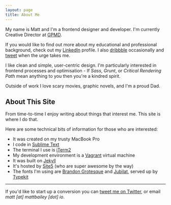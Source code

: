 ```yaml
---
layout: page
title: About Me
---
```


<p class="lead">My name is Matt and I'm a frontend designer and developer. I'm currently Creative Director at <a href="http://www.gpmd.co.uk">GPMD</a>.</p>

If you would like to find out more about my educational and professional background, check out my [LinkedIn](http://uk.linkedin.com/in/mattpbailey) profile. I also [dribbble](https://dribbble.com/mattbailey) occasionally and [tweet](https://twitter.com/_mattbailey) when the urge takes me.

I like clean and simple, user-centric design. I'm particularly interested in frontend processes and optimisation - If <em>Sass</em>, <em>Grunt</em>, or <em>Critical Rendering Path</em> mean anything to you then you're a kindred spirit.

Outside of work I love scary movies, graphic novels, and I'm a proud Dad.

## About This Site

From time-to-time I enjoy writing about things that interest me. This site is where I do that.

Here are some technical bits of information for those who are interested:

- It was created on my trusty MacBook Pro
- I code in [Sublime Text](http://www.sublimetext.com/)
- The terminal I use is [iTerm2](http://iterm2.com/)
- My development environment is a [Vagrant](https://www.vagrantup.com/) virtual machine
- It was built on [Jekyll](http://jekyllrb.com/)
- It's hosted by [Site5](http://www.site5.com/in.php?id=107430) (who are super awesome by the way)
- The fonts I'm using are [Brandon Grotesque](https://typekit.com/fonts/brandon-grotesque) and [Jubilat](https://typekit.com/fonts/jubilat), served up by [Typekit](https://typekit.com/)

---

If you'd like to start up a conversion you can [tweet me on Twitter](https://twitter.com/_mattbailey), or email *matt [at] mattbailey [dot] io*.
